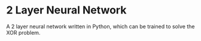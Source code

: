 # 2 Layer Neural Network

A 2 layer neural network written in Python, which can be trained to solve the XOR problem.
